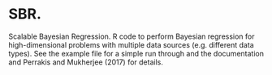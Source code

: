 # SBR. 
Scalable Bayesian Regression. 
R code to perform Bayesian regression for high-dimensional problems with multiple data sources (e.g. different data types). 
See the example file for a simple run through and the documentation and Perrakis and Mukherjee (2017) for details.
